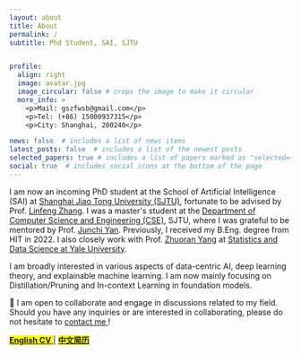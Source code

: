 ```yaml
---
layout: about
title: About
permalink: /
subtitle: Phd Student, SAI, SJTU


profile:
  align: right
  image: avatar.jpg
  image_circular: false # crops the image to make it circular
  more_info: > 
    <p>Mail: gszfwsb@gmail.com</p>
    <p>Tel: (+86) 15000937315</p>
    <p>City: Shanghai, 200240</p>

news: false  # includes a list of news items
latest_posts: false  # includes a list of the newest posts
selected_papers: true # includes a list of papers marked as "selected={true}"
social: true  # includes social icons at the bottom of the page
---
```


<!-- <h2>
    Background
</h2> -->
<!-- I am now a second-year master's student at [Department of Computer Science and Engineering](https://www.cs.sjtu.edu.cn/en/) from [Shanghai Jiao Tong University](https://en.sjtu.edu.cn/) (rank 2/81), supervised by Prof. [Junchi Yan](https://thinklab.sjtu.edu.cn/). Previously, I got my B.Eng. degree from HIT (rank 1/181) in 2022, and enjoyed wonderful time during my internship at [Shanghai Jiao Tong University](https://en.sjtu.edu.cn/) and [Tsinghua University](https://www.tsinghua.edu.cn/en/) in my undergraduate years. -->

I am now an incoming PhD student at the School of Artificial Intelligence (SAI) at [Shanghai Jiao Tong University (SJTU)](https://en.sjtu.edu.cn/), fortunate to be advised by Prof. [Linfeng Zhang](http://www.zhanglinfeng.tech/). I was a master's student at the [Department of Computer Science and Engineering (CSE)](https://www.cs.sjtu.edu.cn/en/), SJTU, where I was grateful to be mentored by Prof. [Junchi Yan](https://thinklab.sjtu.edu.cn/). Previously, I received my B.Eng. degree from HIT in 2022. I also closely work with Prof. [Zhuoran Yang](https://zhuoranyang.github.io/) at [Statistics and Data Science at Yale University](https://statistics.yale.edu/).

I am broadly interested in various aspects of data-centric AI, deep learning theory, and explainable machine learning. I am now mainly focusing on Distillation/Pruning and In-context Learning in foundation models.
<!-- Previously, I got my B.Eng. degree from HIT in 2022, and enjoyed wonderful time during my internship at [Shanghai Jiao Tong University](https://en.sjtu.edu.cn/) and [Tsinghua University](https://www.tsinghua.edu.cn/en/). -->


<!-- My long-term research goal includes:
1. Discover, probe, and boost key features/neurons in the learning of deep neural networks (DNNs).
2. Conduct theoretically principled post-hoc analysis of DNNs for debugging.
3. Design self-explainable DNNs that maintain strong performance in real scenarios. -->


<!-- <details>
<summary> <span style='color:#ea3891'>Miscellaneous: More about me</span></summary>
Beyond academia, I have a rich background in the arts and sports. I've been playing the piano for over a decade and had the honor of performing alongside the renowned pianist <a href="https://en.wikipedia.org/wiki/Lang_Lang">Lang Lang</a>. In my teenage years, I won several chess championships in Anhui Province, China, under the mentorship of Grandmasters <a href="https://en.wikipedia.org/wiki/Zeng_Chongsheng">Chongsheng Zeng</a> and Master Yongjin Zhou. While my musical roots are in classical music, I have a strong affinity for R&B and Neo-Soul genres. My interests also extend to detective and historical novels, and the intriguing world of magic cubes.

</details>

<br> -->
<!-- <h2>
    Miscellaneous: More about me
</h2> -->

👋 I am open to collaborate and engage in discussions related to my field. Should you have any inquiries or are interested in collaborating, please do not hesitate to <a href='mailto:gszfwsb@gmail.com'> contact me </a>!

<!-- linke to cv -->
<mark> <a href='/assets/pdf/cv_en_shaobowang.pdf'> <b>English CV</b> </a> </mark> | <mark> <a href='/assets/pdf/cv_zh_shaobowang.pdf'> <b>中文简历</b></a> </mark>


<!-- Beyond academia, I've been playing the piano for over 10 years and had the honor of performing alongside the renowned pianist <a href="https://en.wikipedia.org/wiki/Lang_Lang">Lang Lang</a>. My favorite composers are Chopin and Liszt. While my musical roots are in classical music, I have a strong affinity for R&B and Neo-Soul genres. In my teenage years, I won several chess championships in Anhui Province, China, under the mentorship of Grandmaster <a href="https://en.wikipedia.org/wiki/Zeng_Chongsheng">Chongsheng Zeng</a> and Master Yongjin Zhou. I also like reading detective and historical novels, and solving magic cubes. -->



<!-- <div style="padding: 15px; border: 1px solid transparent; border-color: transparent; margin-bottom: 20px; border-radius: 4px; color: black; background-color: #d9edf7; border-color: #bce8f1;">
Currently, I'm actively seeking <span style='color:#ea3891'>research internships</span>, open to both on-site and remote opportunities. Additionally, I am exploring <span style='color:#ea3891'>Ph.D. positions</span> for Fall 2025 to further my academic pursuits.
</div> -->





<!-- I have played the piano for more than 10 years, and was fortunate to co-played with greatest pianist [Lang Lang](https://en.wikipedia.org/wiki/Lang_Lang) years ago. During my teenage years, I held won multiple Chess championships in Anhui Province, China, under the supervision of chess grandmaster [Chongsheng Zeng](https://en.wikipedia.org/wiki/Zeng_Chongsheng) and Yongjin Zhou. While my roots are in classical music, my musical tastes lean towards R&B and Neo-Soul. Beyond music and chess, my curiosity extends to detective and historical narratives, as well as the complex world of Magic Cubes. I can solve more than 10 kinds of cubes ($$n\times n$$, Megaminx, Pyraminx, Skewb, Square $$n$$, etc). -->


<!-- #### Miscellaneous
My journey towards the world of artificial intelligence began in my adolescence as a semi-professional chess player. At the age of 12, I learned about the legendary Garry Kasparov’s defeat by the AI “Deep Blue.” This was my first brush with the awe-inspiring capabilities of AI. Years later, my fascination deepened when DeepMind’s AlphaGo conquered the world champion in Go, further igniting my curiosity about the mechanisms behind these “world champion” AIs. During my undergraduate studies, I was introduced to the fundamentals of machine learning, which led to an intrinsic problem: beyond basic statistical models, deep learning models remained mysterious to us. Deep Learning seems more like empirical evidence than rigorous science. A question appeared in my mind: how can we interpret these “black box” models, or better yet, design “white box” models? This journey from a young chess enthusiast to an aspiring AI researcher has been driven by the mystery of deep neural networks for understanding and a deep commitment to making AI more trustworthy and reliable. -->



